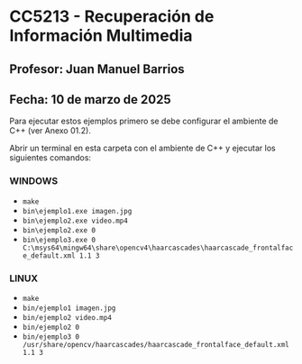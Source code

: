 # CC5213 - Recuperación de Información Multimedia
## Profesor: Juan Manuel Barrios
## Fecha: 10 de marzo de 2025

Para ejecutar estos ejemplos primero se debe configurar el ambiente de C++ (ver Anexo 01.2).

Abrir un terminal en esta carpeta con el ambiente de C++ y ejecutar los siguientes comandos:

### WINDOWS

 * `make`
 * `bin\ejemplo1.exe imagen.jpg`
 * `bin\ejemplo2.exe video.mp4`
 * `bin\ejemplo2.exe 0`
 * `bin\ejemplo3.exe 0 C:\msys64\mingw64\share\opencv4\haarcascades\haarcascade_frontalface_default.xml 1.1 3`


### LINUX

 * `make`
 * `bin/ejemplo1 imagen.jpg`
 * `bin/ejemplo2 video.mp4`
 * `bin/ejemplo2 0`
 * `bin/ejemplo3 0 /usr/share/opencv/haarcascades/haarcascade_frontalface_default.xml 1.1 3`
